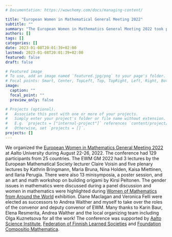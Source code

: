 ```yaml
---
# Documentation: https://wowchemy.com/docs/managing-content/

title: "European Women in Mathematical General Meeting 2022"
subtitle: ""
summary: "The European Women in Mathematics General Meeting 2022 took place at Aalto University during August 22-26, 2022. The conference had 129 participants from 25 countries. "
authors: []
tags: []
categories: []
date: 2023-01-08T20:01:39+02:00
lastmod: 2023-01-08T20:01:39+02:00
featured: false
draft: false

# Featured image
# To use, add an image named `featured.jpg/png` to your page's folder.
# Focal points: Smart, Center, TopLeft, Top, TopRight, Left, Right, BottomLeft, Bottom, BottomRight.
image:
  caption: ""
  focal_point: ""
  preview_only: false

# Projects (optional).
#   Associate this post with one or more of your projects.
#   Simply enter your project's folder or file name without extension.
#   E.g. `projects = ["internal-project"]` references `content/project/deep-learning/index.md`.
#   Otherwise, set `projects = []`.
projects: []
---
```


We organized the [European Women in Mathematics General Meeting 2022](https://www.europeanwomeninmaths.org/activities/all-our-activities/gm2022/) at Aalto University during August 22-26, 2022. The conference had 129 participants from 25 countries. The EWM GM 2022 had 3 lectures by the European Mathematical Society lecturer Claire Voisin and five plenary lectures by Kathrin Bringmann, Maria Bruna, Nina Holden, Kaisa Miettinen, and Ilaria Perugia. There were also 13 minisymposia, a poster session, and an art and math workshop on building origami by Kirsi Peltonen. The gender issues in mathematics were discussed during a panel discussion and women in mathematics were highlighted during [Women of Mathematics from Around the World](https://womeninmath.net) exhibition. Diane Maclagan and Veronica Felli were elected as successors to Andrea Walther and myself to take over the roles of the convenor and deputy convenor of EWM. Many thanks to Karin Baur, Elena Resmerita, Andrea Walther and the local organizing team including Olga Kuznetsova for all the work! The conference was supported by [Aalto Science Institute](https://www.aalto.fi/en/aalto-science-institute-asci), [Federation of Finnish Learned Societies](https://www.tsv.fi/en) and [Foundation Compositio Mathematica](https://compositio.nl).